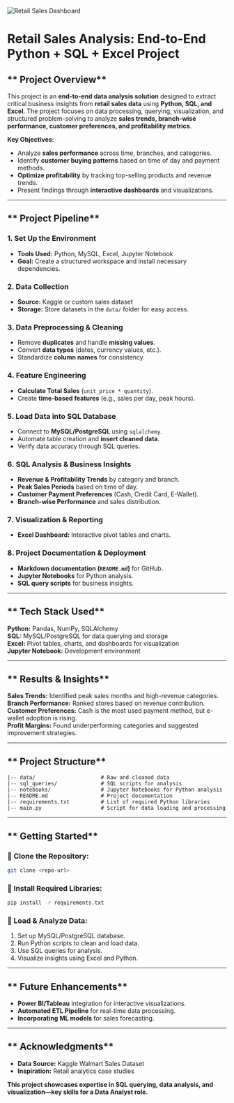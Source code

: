![Retail Sales Dashboard](https://github.com/your-username/your-repo-name/blob/main/images/dashboard.png)
# **Retail Sales Analysis: End-to-End Python + SQL + Excel Project**

## ** Project Overview**
This project is an **end-to-end data analysis solution** designed to extract critical business insights from **retail sales data** using **Python, SQL, and Excel**. The project focuses on data processing, querying, visualization, and structured problem-solving to analyze **sales trends, branch-wise performance, customer preferences, and profitability metrics**.

 **Key Objectives:**
- Analyze **sales performance** across time, branches, and categories.
- Identify **customer buying patterns** based on time of day and payment methods.
- **Optimize profitability** by tracking top-selling products and revenue trends.
- Present findings through **interactive dashboards** and visualizations.

---
## ** Project Pipeline**
### **1️. Set Up the Environment**
- **Tools Used:** Python, MySQL, Excel, Jupyter Notebook
- **Goal:** Create a structured workspace and install necessary dependencies.

### **2️. Data Collection**
- **Source:** Kaggle or custom sales dataset
- **Storage:** Store datasets in the `data/` folder for easy access.

### **3️. Data Preprocessing & Cleaning**
- Remove **duplicates** and handle **missing values**.
- Convert **data types** (dates, currency values, etc.).
- Standardize **column names** for consistency.

### **4️. Feature Engineering**
- **Calculate Total Sales** (`unit_price * quantity`).
- Create **time-based features** (e.g., sales per day, peak hours).

### **5️. Load Data into SQL Database**
- Connect to **MySQL/PostgreSQL** using `sqlalchemy`.
- Automate table creation and **insert cleaned data**.
- Verify data accuracy through SQL queries.

### **6️. SQL Analysis & Business Insights**
- **Revenue & Profitability Trends** by category and branch.
- **Peak Sales Periods** based on time of day.
- **Customer Payment Preferences** (Cash, Credit Card, E-Wallet).
- **Branch-wise Performance** and sales distribution.

### **7️. Visualization & Reporting**
- **Excel Dashboard:** Interactive pivot tables and charts.

### **8️. Project Documentation & Deployment**
- **Markdown documentation (`README.md`)** for GitHub.
- **Jupyter Notebooks** for Python analysis.
- **SQL query scripts** for business insights.

---
## ** Tech Stack Used**
 **Python:** Pandas, NumPy, SQLAlchemy  
 **SQL:** MySQL/PostgreSQL for data querying and storage  
 **Excel:** Pivot tables, charts, and dashboards for visualization  
 **Jupyter Notebook:** Development environment  

---
## ** Results & Insights**
 **Sales Trends:** Identified peak sales months and high-revenue categories.  
 **Branch Performance:** Ranked stores based on revenue contribution.  
 **Customer Preferences:** Cash is the most used payment method, but e-wallet adoption is rising.  
 **Profit Margins:** Found underperforming categories and suggested improvement strategies.  

---
## ** Project Structure**
```
|-- data/                     # Raw and cleaned data
|-- sql_queries/              # SQL scripts for analysis
|-- notebooks/                # Jupyter Notebooks for Python analysis
|-- README.md                 # Project documentation
|-- requirements.txt          # List of required Python libraries
|-- main.py                   # Script for data loading and processing
```

---
## ** Getting Started**
### **🔹 Clone the Repository:**
```bash
git clone <repo-url>
```
### **🔹 Install Required Libraries:**
```bash
pip install -r requirements.txt
```
### **🔹 Load & Analyze Data:**
1. Set up MySQL/PostgreSQL database.
2. Run Python scripts to clean and load data.
3. Use SQL queries for analysis.
4. Visualize insights using Excel and Python.

---
## ** Future Enhancements**
- **Power BI/Tableau** integration for interactive visualizations.
- **Automated ETL Pipeline** for real-time data processing.
- **Incorporating ML models** for sales forecasting.

---
## ** Acknowledgments**
- **Data Source:** Kaggle Walmart Sales Dataset
- **Inspiration:** Retail analytics case studies

 **This project showcases expertise in SQL querying, data analysis, and visualization—key skills for a Data Analyst role.** 


